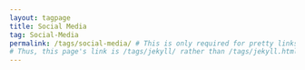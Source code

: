 ```yaml
---
layout: tagpage
title: Social Media
tag: Social-Media
permalink: /tags/social-media/ # This is only required for pretty links.
# Thus, this page's link is /tags/jekyll/ rather than /tags/jekyll.html
---
```

